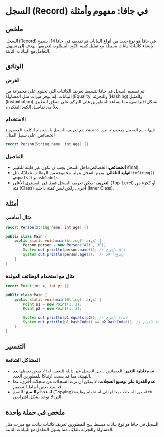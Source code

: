 <!--
Meta Description: # السجل (Record) في جافا: مفهوم وأمثلة ## ملخص السجل (Record) في جافا هو نوع جديد من أنواع البيانات تم تقديمه في جافا 14، يسمح بإنشاء كائنات بيانات بس...
Meta Keywords: السجل, person, record, جافا, على
-->

# السجل (Record) في جافا: مفهوم وأمثلة

## ملخص
السجل (Record) في جافا هو نوع جديد من أنواع البيانات تم تقديمه في جافا 14، يسمح بإنشاء كائنات بيانات بسيطة مع تقليل كمية الكود المطلوب لتعريفها. يهدف إلى تسهيل التعامل مع البيانات الثابتة.

## الوثائق
### الغرض
تم تصميم السجل في جافا لتبسيط تعريف الكائنات التي تحتوي على مجموعة من البيانات. إنه يوفر ميزات مثل المساواة (Equality) والتجزئة (Hashing) والمثيل (Instantiation) بشكل افتراضي، مما يساعد المطورين على التركيز على منطق التطبيق بدلاً من تفاصيل الكود المتكررة.

### الاستخدام
يتم تعريف السجل باستخدام الكلمة المحجوزة `record`، تليها اسم السجل ومجموعة من الخصائص. على سبيل المثال:

```java
record Person(String name, int age) {}
```

### التفاصيل
- **الخصائص**: الخصائص داخل السجل يجب أن تكون غير قابلة للتغيير (final).
- **التوليد التلقائي**: يقوم السجل بتوليد مجموعة من الوظائف تلقائيًا، مثل `toString()` و`equals()` و`hashCode()`.
- **التعريف**: يمكن تعريف السجل فقط في المستوى الأعلى (Top-Level) أو كجزء من فئة (Class) أخرى، ولكن ليس كفئة داخلية (Inner Class).

## أمثلة
### مثال أساسي
```java
record Person(String name, int age) {}

public class Main {
    public static void main(String[] args) {
        Person person = new Person("Ali", 30);
        System.out.println(person.name()); // إخراج: Ali
        System.out.println(person.age());  // إخراج: 30
    }
}
```

### مثال مع استخدام الوظائف المولدة
```java
record Point(int x, int y) {}

public class Main {
    public static void main(String[] args) {
        Point p1 = new Point(1, 2);
        Point p2 = new Point(1, 2);

        System.out.println(p1.equals(p2)); // إخراج: true
        System.out.println(p1.hashCode() == p2.hashCode()); // إخراج: true
    }
}
```

## التفسير
### المشاكل الشائعة
- **عدم قابلية التغيير**: الخصائص داخل السجل غير قابلة للتغيير، لذا لا يمكن تعديلها بعد التهيئة، مما قد يسبب ارتباكًا للمطورين الجدد.
- **عدم القدرة على توسيع السجلات**: لا يمكن أن ترث السجلات من سجلات أخرى، مما قد يقيد بعض أنماط التصميم.
- **استخدام النسخ**: النسخ (Copying) من السجلات يحتاج إلى استخدام وظيفة `with` التي لا توجد بشكل افتراضي.

## ملخص في جملة واحدة
السجل في جافا هو نوع بيانات مبسط يتيح للمطورين تعريف كائنات بيانات مع ميزات مثل المساواة والتجزئة تلقائيًا، مما يسهل التعامل مع البيانات الثابتة.